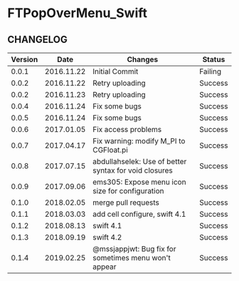 # FTPopOverMenu_Swift

## CHANGELOG

| Version | Date | Changes | Status  |
| --- | --- | --- | --- |
| 0.0.1 | 2016.11.22 | Initial Commit | Failing |
| 0.0.2 | 2016.11.22 | Retry uploading | Success |
| 0.0.2 | 2016.11.23 | Retry uploading | Success |
| 0.0.4 | 2016.11.24 | Fix some bugs | Success |
| 0.0.5 | 2016.11.24 | Fix some bugs | Success |
| 0.0.6 | 2017.01.05 | Fix access problems | Success |
| 0.0.7 | 2017.04.17 | Fix warning: modify M_PI to CGFloat.pi | Success |
| 0.0.8 | 2017.07.15 | abdullahselek: Use of better syntax for void closures | Success |
| 0.0.9 | 2017.09.06 | ems305: Expose menu icon size for configuration | Success |
| 0.1.0 | 2018.02.05 | merge pull requests | Success |
| 0.1.1 | 2018.03.03 | add cell configure, swift 4.1 | Success |
| 0.1.2 | 2018.08.13 | swift 4.1 | Success |
| 0.1.3 | 2018.09.19 | swift 4.2 | Success |
| 0.1.4 | 2019.02.25 | @mssjappjwt: Bug fix for sometimes menu won't appear | Success |


